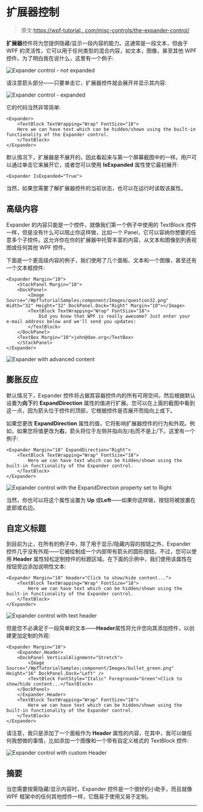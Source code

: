 # 扩展器控制

> 原文:[https://wpf-tutorial . com/misc-controls/the-expander-control/](https://wpf-tutorial.com/misc-controls/the-expander-control/)

**扩展器**控件将为您提供隐藏/显示一段内容的能力。这通常是一段文本，但由于 WPF 的灵活性，它可以用于任何类型的混合内容，如文本，图像，甚至其他 WPF 控件。为了明白我在说什么，这里有一个例子:

![](../Images/0b44b361cb4e4e15183aafba1892a0b0.png "Expander control - not expanded")

请注意箭头部分——只要单击它，扩展器控件就会展开并显示其内容:

![](../Images/0864f84b897294b5521761523c0a7d0f.png "Expander control - expanded")

它的代码当然非常简单:

```
<Expander>  
    <TextBlock TextWrapping="Wrap" FontSize="18">  
    Here we can have text which can be hidden/shown using the built-in functionality of the Expander control.  
    </TextBlock>  
</Expander>
```

<input type="hidden" name="IL_IN_ARTICLE">

默认情况下，扩展器是不展开的，因此看起来与第一个屏幕截图中的一样。用户可以通过单击它来展开它，或者您可以使用 **IsExpanded** 属性使它最初展开:

```
<Expander IsExpanded="True">
```

当然，如果您需要了解扩展器控件的当前状态，也可以在运行时读取该属性。

## 高级内容

Expander 的内容只能是一个控件，就像我们第一个例子中使用的 TextBlock 控件一样，但是没有什么可以阻止你这样做，比如一个 Panel，它可以容纳你想要的任意多个子控件。这允许你在你的扩展器中托管丰富的内容，从文本和图像到列表视图或任何其他 WPF 控件。

下面是一个更高级内容的例子，我们使用了几个面板、文本和一个图像，甚至还有一个文本框控件:

```
<Expander Margin="10">
    <StackPanel Margin="10">
    <DockPanel>
        <Image Source="/WpfTutorialSamples;component/Images/question32.png" Width="32" Height="32" DockPanel.Dock="Right" Margin="10"></Image>
        <TextBlock TextWrapping="Wrap" FontSize="18">
            Did you know that WPF is really awesome? Just enter your e-mail address below and we'll send you updates:
        </TextBlock>
    </DockPanel>
    <TextBox Margin="10">john@doe.org</TextBox>
    </StackPanel>
</Expander>
```

![](../Images/13250fc843eb8d34c597eeafb3959b48.png "Expander with advanced content")

## 膨胀反应

默认情况下，Expander 控件将占据其容器控件内的所有可用空间，然后根据默认设置为**向下**的 **ExpandDirection** 属性的值进行扩展。您可以在上面的截图中看到这一点，因为箭头位于控件的顶部，它根据控件是否展开而指向上或下。

如果您更改 **ExpandDirection** 属性的值，它将影响扩展器控件的行为和外观。例如，如果您将值更改为**右**，箭头将位于左侧并指向左/右而不是上/下。这里有一个例子:

```
<Expander Margin="10" ExpandDirection="Right">
    <TextBlock TextWrapping="Wrap" FontSize="18">
        Here we can have text which can be hidden/shown using the built-in functionality of the Expander control.
    </TextBlock>
</Expander>
```

![](../Images/6362c87c3203550d31c969e5299a68c6.png "Expander control with the ExpandDirection property set to Right")

当然，你也可以将这个属性设置为 **Up** 或**Left**——如果你这样做，按钮将被放置在底部或右边。

## 自定义标题

到目前为止，在所有的例子中，除了用于显示/隐藏内容的按钮之外，Expander 控件几乎没有外观——它被绘制成一个内部带有箭头的圆形按钮。不过，您可以使用 **Header** 属性轻松定制控件的标题区域。在下面的示例中，我们使用该属性在按钮旁边添加说明性文本:

```
<Expander Margin="10" Header="Click to show/hide content...">
    <TextBlock TextWrapping="Wrap" FontSize="18">
        Here we can have text which can be hidden/shown using the built-in functionality of the Expander control.
    </TextBlock>
</Expander>
```

![](../Images/7c0bc5d812ba856d373ae37802f65917.png "Expander control with text header")

但是您不必满足于一段简单的文本——**Header**属性将允许您向其添加控件，以创建更加定制的外观:

```
<Expander Margin="10">
    <Expander.Header>
    <DockPanel VerticalAlignment="Stretch">
        <Image Source="/WpfTutorialSamples;component/Images/bullet_green.png" Height="16" DockPanel.Dock="Left" />
        <TextBlock FontStyle="Italic" Foreground="Green">Click to show/hide content...</TextBlock>
    </DockPanel>
    </Expander.Header>
    <TextBlock TextWrapping="Wrap" FontSize="18">
        Here we can have text which can be hidden/shown using the built-in functionality of the Expander control.
    </TextBlock>
</Expander>
```

请注意，我只是添加了一个面板作为 **Header** 属性的内容，在其中，我可以做任何我想做的事情，比如添加一个图像和一个带有自定义格式的 TextBlock 控件:

![](../Images/c53ea3a466f0b6b7eb84163919bf46a5.png "Expander control with custom Header")

## 摘要

当您需要按需隐藏/显示内容时，Expander 控件是一个很好的小助手，而且就像 WPF 框架中的任何其他控件一样，它既易于使用又易于定制。

* * *